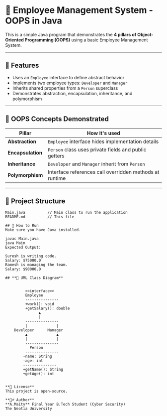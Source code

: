 # 💼 Employee Management System - OOPS in Java

This is a simple Java program that demonstrates the **4 pillars of Object-Oriented Programming (OOPS)** using a basic Employee Management System.

---

## 🚀 Features

- Uses an `Employee` interface to define abstract behavior
- Implements two employee types: `Developer` and `Manager`
- Inherits shared properties from a `Person` superclass
- Demonstrates abstraction, encapsulation, inheritance, and polymorphism

---

## 🧠 OOPS Concepts Demonstrated

| Pillar         | How it's used                                           |
|----------------|--------------------------------------------------------|
| **Abstraction**   | `Employee` interface hides implementation details        |
| **Encapsulation** | `Person` class uses private fields and public getters   |
| **Inheritance**   | `Developer` and `Manager` inherit from `Person`         |
| **Polymorphism**  | Interface references call overridden methods at runtime |

---

## 📂 Project Structure

```plaintext
Main.java          // Main class to run the application
README.md          // This file

## 📌 How to Run
Make sure you have Java installed.

javac Main.java
java Main
Expected Output:

Suresh is writing code.
Salary: $75000.0
Ramesh is managing the team.
Salary: $90000.0

## **📘 UML Class Diagram**


         <<interface>>
         Employee
         ---------------
         +work(): void
         +getSalary(): double
               ▲
               |
         ---------------
         |             |
    Developer      Manager
         ▲             ▲
         |             |
         ---------------
           Person
         ---------------
        -name: String
        -age: int
        ---------------
        +getName(): String
        +getAge(): int


**📄 License**
This project is open-source.

**🙋‍♂️ Author**
**A.Maity** Final Year B.Tech Student (Cyber Security)
The Neotia University
